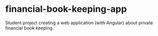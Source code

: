 # financial-book-keeping-app
Student project creating a web application (with Angular) about private financial book keeping.
